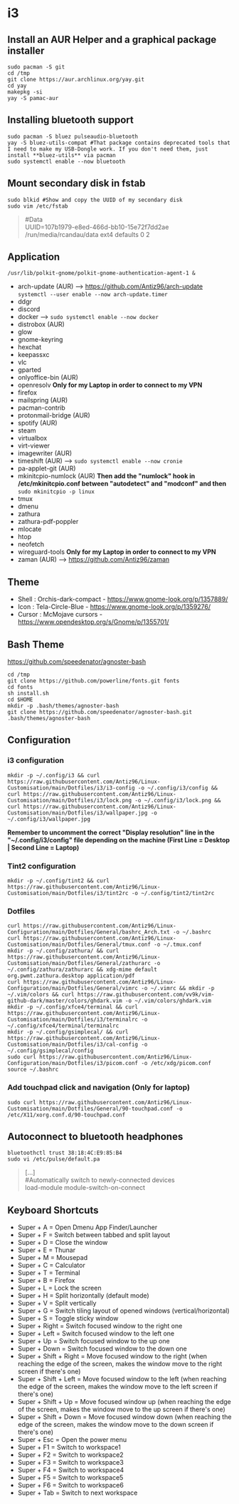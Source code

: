 # i3

## Install an AUR Helper and a graphical package installer

```
sudo pacman -S git
cd /tmp
git clone https://aur.archlinux.org/yay.git
cd yay
makepkg -si
yay -S pamac-aur
```

## Installing bluetooth support

```
sudo pacman -S bluez pulseaudio-bluetooth
yay -S bluez-utils-compat #That package contains deprecated tools that I need to make my USB-Dongle work. If you don't need them, just install **bluez-utils** via pacman
sudo systemctl enable --now bluetooth
```

## Mount secondary disk in fstab

```
sudo blkid #Show and copy the UUID of my secondary disk
sudo vim /etc/fstab
```
> #Data  
> UUID=107b1979-e8ed-466d-bb10-15e72f7dd2ae       /run/media/rcandau/data         ext4          defaults 0 2  

## Application 

```
/usr/lib/polkit-gnome/polkit-gnome-authentication-agent-1 &
```

- arch-update (AUR) --> https://github.com/Antiz96/arch-update `systemctl --user enable --now arch-update.timer`
- ddgr
- discord
- docker --> `sudo systemctl enable --now docker`
- distrobox (AUR)
- glow
- gnome-keyring
- hexchat
- keepassxc
- vlc
- gparted
- onlyoffice-bin (AUR)
- openresolv **Only for my Laptop in order to connect to my VPN**
- firefox
- mailspring (AUR)
- pacman-contrib
- protonmail-bridge (AUR)
- spotify (AUR)
- steam
- virtualbox
- virt-viewer
- imagewriter (AUR)
- timeshift (AUR) --> `sudo systemctl enable --now cronie`
- pa-applet-git (AUR)
- mkinitcpio-numlock (AUR) **Then add the "numlock" hook in /etc/mkinitcpio.conf between "autodetect" and "modconf" and then** `sudo mkinitcpio -p linux`
- tmux
- dmenu
- zathura
- zathura-pdf-poppler
- mlocate
- htop
- neofetch
- wireguard-tools **Only for my Laptop in order to connect to my VPN**
- zaman (AUR) --> https://github.com/Antiz96/zaman

## Theme

- Shell : Orchis-dark-compact - https://www.gnome-look.org/p/1357889/
- Icon : Tela-Circle-Blue - https://www.gnome-look.org/p/1359276/
- Cursor : McMojave cursors - https://www.opendesktop.org/s/Gnome/p/1355701/

## Bash Theme

https://github.com/speedenator/agnoster-bash  
  
```
cd /tmp
git clone https://github.com/powerline/fonts.git fonts
cd fonts
sh install.sh
cd $HOME
mkdir -p .bash/themes/agnoster-bash
git clone https://github.com/speedenator/agnoster-bash.git .bash/themes/agnoster-bash
```

## Configuration

### i3 configuration

```
mkdir -p ~/.config/i3 && curl https://raw.githubusercontent.com/Antiz96/Linux-Customisation/main/Dotfiles/i3/i3-config -o ~/.config/i3/config && curl https://raw.githubusercontent.com/Antiz96/Linux-Customisation/main/Dotfiles/i3/lock.png -o ~/.config/i3/lock.png && curl https://raw.githubusercontent.com/Antiz96/Linux-Customisation/main/Dotfiles/i3/wallpaper.jpg -o ~/.config/i3/wallpaper.jpg
```
**Remember to uncomment the correct "Display resolution" line in the "~/.config/i3/config" file depending on the machine (First Line = Desktop | Second Line = Laptop)**  

### Tint2 configuration

```
mkdir -p ~/.config/tint2 && curl https://raw.githubusercontent.com/Antiz96/Linux-Customisation/main/Dotfiles/i3/tint2rc -o ~/.config/tint2/tint2rc
```

### Dotfiles

```
curl https://raw.githubusercontent.com/Antiz96/Linux-Configuration/main/Dotfiles/General/bashrc_Arch.txt -o ~/.bashrc
curl https://raw.githubusercontent.com/Antiz96/Linux-Customisation/main/Dotfiles/General/tmux.conf -o ~/.tmux.conf
mkdir -p ~/.config/zathura/ && curl https://raw.githubusercontent.com/Antiz96/Linux-Customisation/main/Dotfiles/General/zathurarc -o ~/.config/zathura/zathurarc && xdg-mime default org.pwmt.zathura.desktop application/pdf
curl https://raw.githubusercontent.com/Antiz96/Linux-Configuration/main/Dotfiles/General/vimrc -o ~/.vimrc && mkdir -p ~/.vim/colors && curl https://raw.githubusercontent.com/vv9k/vim-github-dark/master/colors/ghdark.vim -o ~/.vim/colors/ghdark.vim
mkdir -p ~/.config/xfce4/terminal && curl https://raw.githubusercontent.com/Antiz96/Linux-Customisation/main/Dotfiles/i3/terminalrc -o ~/.config/xfce4/terminal/terminalrc
mkdir -p ~/.config/gsimplecal/ && curl https://raw.githubusercontent.com/Antiz96/Linux-Customisation/main/Dotfiles/i3/cal-config -o ~/.config/gsimplecal/config
sudo curl https://raw.githubusercontent.com/Antiz96/Linux-Configuration/main/Dotfiles/i3/picom.conf -o /etc/xdg/picom.conf
source ~/.bashrc
```

### Add touchpad click and navigation (Only for laptop)

```
sudo curl https://raw.githubusercontent.com/Antiz96/Linux-Customisation/main/Dotfiles/General/90-touchpad.conf -o /etc/X11/xorg.conf.d/90-touchpad.conf
```

## Autoconnect to bluetooth headphones

```
bluetoothctl trust 38:18:4C:E9:85:B4
sudo vi /etc/pulse/default.pa
```
> [...]  
> #Automatically switch to newly-connected devices  
> load-module module-switch-on-connect  

## Keyboard Shortcuts

- Super + A = Open Dmenu App Finder/Launcher
- Super + F = Switch between tabbed and split layout
- Super + D = Close the window
- Super + E = Thunar
- Super + M = Mousepad
- Super + C = Calculator
- Super + T = Terminal
- Super + B = Firefox
- Super + L = Lock the screen
- Super + H = Split horizontally (default mode)
- Super + V = Split vertically
- Super + G = Switch tiling layout of opened windows (vertical/horizontal)
- Super + S = Toggle sticky window
- Super + Right = Switch focused window to the right one
- Super + Left = Switch focused window to the left one
- Super + Up = Switch focused window to the up one
- Super + Down = Switch focused window to the down one
- Super + Shift + Right = Move focused window to the right (when reaching the edge of the screen, makes the window move to the right screen if there's one)
- Super + Shift + Left = Move focused window to the left (when reaching the edge of the screen, makes the window move to the left screen if there's one)
- Super + Shift + Up = Move focused window up (when reaching the edge of the screen, makes the window move to the up screen if there's one)
- Super + Shift + Down = Move focused window down (when reaching the edge of the screen, makes the window move to the down screen if there's one)
- Super + Esc = Open the power menu
- Super + F1 = Switch to workspace1
- Super + F2 = Switch to workspace2
- Super + F3 = Switch to workspace3
- Super + F4 = Switch to workspace4
- Super + F5 = Switch to workspace5
- Super + F6 = Switch to workspace6
- Super + Tab = Switch to next workspace
